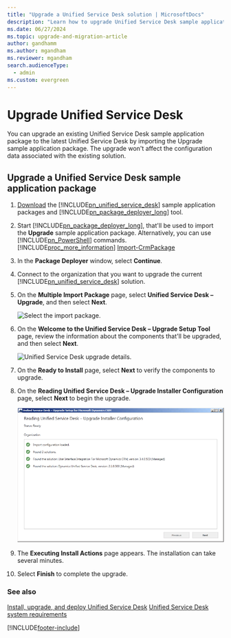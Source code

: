 ```yaml
---
title: "Upgrade a Unified Service Desk solution | MicrosoftDocs"
description: "Learn how to upgrade Unified Service Desk sample application package to the latest version using the upgrade procedure."
ms.date: 06/27/2024
ms.topic: upgrade-and-migration-article
author: gandhamm
ms.author: mgandham
ms.reviewer: mgandham
search.audienceType: 
  - admin
ms.custom: evergreen
---
```

# Upgrade Unified Service Desk

You can upgrade an existing Unified Service Desk sample application package to the latest Unified Service Desk by importing the Upgrade sample application package. The upgrade won't affect the configuration data associated with the existing solution.  
  
## Upgrade a Unified Service Desk sample application package
  
1. [Download](../download-unified-service-desk.md) the [!INCLUDE[pn_unified_service_desk](../../includes/pn-unified-service-desk.md)] sample application packages and [!INCLUDE[pn_package_deployer_long](../../includes/pn-package-deployer-long.md)] tool.  
  
2. Start [!INCLUDE[pn_package_deployer_long](../../includes/pn-package-deployer-long.md)], that'll be used to import the **Upgrade** sample application package. Alternatively, you can use [!INCLUDE[pn_PowerShell](../../includes/pn-powershell.md)] commands. [!INCLUDE[proc_more_information](../../includes/proc-more-information.md)] [Import-CrmPackage](/previous-versions/dynamicscrm-2016/deployment-administrators-guide/dn756301(v=crm.8))  
  
3. In the **Package Deployer** window, select **Continue**.  
  
4. Connect to the organization that you want to upgrade the current [!INCLUDE[pn_unified_service_desk](../../includes/pn-unified-service-desk.md)] solution.  
  
5. On the **Multiple Import Package** page, select **Unified Service Desk – Upgrade**, and then select **Next**.  
  
   ![Select the import package.](../../unified-service-desk/media/usd-select-package.png "Select the import package")  
  
6. On the **Welcome to the Unified Service Desk – Upgrade Setup Tool** page, review the information about the components that'll be upgraded, and then select **Next**.  
  
   ![Unified Service Desk upgrade details.](../../unified-service-desk/media/usd-upgrade-details.png "Unified Service Desk upgrade details")  
  
7. On the **Ready to Install** page, select **Next** to verify the components to upgrade.  
  
8. On the **Reading Unified Service Desk – Upgrade Installer Configuration** page, select **Next** to begin the upgrade.  
  
   ![Upgrade in progress.](../../unified-service-desk/media/usd-upgrade-progress.png "Upgrade in progress")  
  
9. The **Executing Install Actions** page appears. The installation can take several minutes.  
  
10. Select **Finish** to complete the upgrade. 
  
### See also  

[Install, upgrade, and deploy Unified Service Desk](../../unified-service-desk/admin/install-upgrade-deploy-unified-service-desk.md)
[Unified Service Desk system requirements](unified-service-desk-system-requirements.md)  

[!INCLUDE[footer-include](../../includes/footer-banner.md)]
